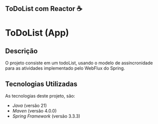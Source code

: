 ## ToDoList com Reactor :coffee:

# ToDoList (App)

## Descrição

O projeto consiste em um todoList, usando o modelo de assíncronidade para as atividades implementado pelo WebFlux do Spring.

## Tecnologias Utilizadas

As tecnologias deste projeto, são:

- *Java* (versão 21)
- *Maven* (versão 4.0.0)
- *Spring Framework* (versão 3.3.3)
